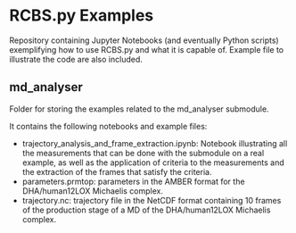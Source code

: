 # RCBS.py Examples
Repository containing Jupyter Notebooks (and eventually Python scripts) exemplifying how to use RCBS.py and what it is capable of. Example file to illustrate the code are also included.

## md_analyser
Folder for storing the examples related to the md_analyser submodule.

It contains the following notebooks and example files:
- trajectory_analysis_and_frame_extraction.ipynb: Notebook illustrating all the measurements that can be done with the submodule on a real example, as well as the application of criteria to the measurements and the extraction of the frames that satisfy the criteria.
- parameters.prmtop: parameters in the AMBER format for the DHA/human12LOX Michaelis complex.
- trajectory.nc: trajectory file in the NetCDF format containing 10 frames of the production stage of a MD of the DHA/human12LOX Michaelis complex.
